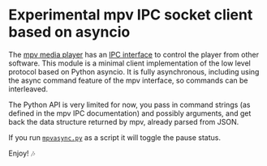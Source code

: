 # Experimental mpv IPC socket client based on asyncio

The [mpv media player](https://github.com/mpv-player/mpv) has an [IPC
interface](https://github.com/mpv-player/mpv/blob/master/DOCS/man/ipc.rst)
to control the player from other software. This module is a minimal
client implementation of the low level protocol based on Python
asyncio. It is fully asynchronous, including using the async command
feature of the mpv interface, so commands can be interleaved.

The Python API is very limited for now, you pass in command strings
(as defined in the mpv IPC documentation) and possibly arguments, and
get back the data structure returned by mpv, already parsed from JSON.

If you run [`mpvasync.py`](mpvasync.py) as a script it will toggle the
pause status.

Enjoy! :notes:
